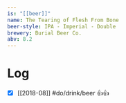 ```yaml
---
is: "[[beer]]"
name: The Tearing of Flesh From Bone
beer-style: IPA - Imperial - Double
brewery: Burial Beer Co.
abv: 8.2
---
```

# Log
- [x] [[2018-08]] #do/drink/beer 👍👍
